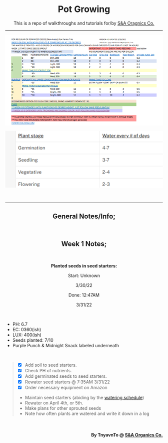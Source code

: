 <h1 align="center">Pot Growing</h1>
<p align="center">This is a repo of walkthroughs and tutorials for/by <a href="https://sna-organics.com" target="_blank">S&A Oragnics Co.</a></p>

___

![previewPDF1](https://github.com/Svxy/Pot-Growing/blob/main/assets/pdf_1.png?raw=true)

![WateringSchedule](https://github.com/Svxy/Pot-Growing/blob/main/assets/watering.png?raw=true)

<br>

___

<h2 align=center>General Notes/Info;</h2>

<br>

<h2 align="center">Week 1 Notes;</h2>

<br>

<p align="center"><b>Planted seeds in seed starters:</b></p>
<p align="center">Start: Unknown</p>
<p align="center">3/30/22</p>

<p align="center">Done: 12:47AM</p>
<p align="center">3/31/22</p>

<br>

- PH: 6.7
- EC: 0360(ish)
- LUX: 400(ish)
- Seeds planted: 7/10
- Purple Punch & Midnight Snack labeled underneath

<br>

> - [x] Add soil to seed starters.
> - [x] Check PH of nutrients.
> - [x] Add germinated seeds to seed starters.
> - [x] Rewater seed starters @ 7:35AM 3/31/22
> - [x] Order necessary equipment on Amazon
> - Maintain seed starters (abiding by the <a href="./WATERING.md">watering schedule</a>)
> - Rewater on April 4th, or 5th.
> - Make plans for other sprouted seeds
> - Note how often plants are watered and write it down in a log

<br>

<h4 align="right">By TnyavnTo @ <a href="https://sna-organics.com">S&A Organics Co.</a></h4>
